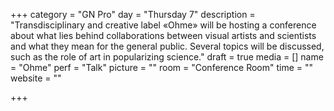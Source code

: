 +++
category = "GN Pro"
day = "Thursday 7"
description = "Transdisciplinary and creative label «Ohme» will be hosting a conference about what lies behind collaborations between visual artists and scientists and what they mean for the general public. Several topics will be discussed, such as the role of art in popularizing science."
draft = true
media = []
name = "Ohme"
perf = "Talk"
picture = ""
room = "Conference Room"
time = ""
website = ""

+++
